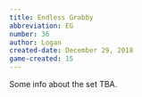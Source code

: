 ```yaml
---
title: Endless Grabby
abbreviation: EG
number: 36
author: Logan
created-date: December 29, 2018
game-created: 15
---
```

Some info about the set TBA.
